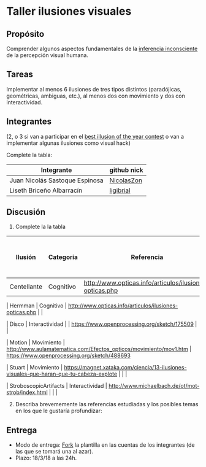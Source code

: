 # Taller ilusiones visuales

## Propósito

Comprender algunos aspectos fundamentales de la [inferencia inconsciente](https://github.com/VisualComputing/Cognitive) de la percepción visual humana.

## Tareas

Implementar al menos 6 ilusiones de tres tipos distintos (paradójicas, geométricas, ambiguas, etc.), al menos dos con movimiento y dos con interactividad.

## Integrantes
(2, o 3 si van a participar en el [best illusion of the year contest](illusionoftheyear.com) o van a implementar algunas ilusiones como visual hack)

Complete la tabla:

| Integrante | github nick |
|------------|-------------|
| Juan Nicolás Sastoque Espinosa | [NicolasZon](https://github.com/NicolasZon/) |
| Liseth Briceño Albarracín | [ligibrial](https://github.com/ligibrial/) | 

## Discusión

1. Complete la la tabla

| Ilusión | Categoria | Referencia | Tipo de interactividad (si aplica) | URL código base (si aplica) |
|---------|-----------|------------|------------------------------------|-----------------------------|
| Centellante | Cognitivo | http://www.opticas.info/articulos/ilusiones-opticas.php |               |

| Hermman | Cognitivo | http://www.opticas.info/articulos/ilusiones-opticas.php | |

| Disco | Interactividad |  | https://www.openprocessing.org/sketch/175509 | |

| Motion | Movimiento | http://www.aulamatematica.com/Efectos_opticos/movimiento/mov1.htm | https://www.openprocessing.org/sketch/488693

| Stuart | Movimiento | https://magnet.xataka.com/ciencia/13-ilusiones-visuales-que-haran-que-tu-cabeza-explote | | |

| StroboscopicArtifacts | Interactividad | http://www.michaelbach.de/ot/mot-strob/index.html | | |

2. Describa brevememente las referencias estudiadas y los posibles temas en los que le gustaría profundizar:

## Entrega

* Modo de entrega: [Fork](https://help.github.com/articles/fork-a-repo/) la plantilla en las cuentas de los integrantes (de las que se tomará una al azar).
* Plazo: 18/3/18 a las 24h.
